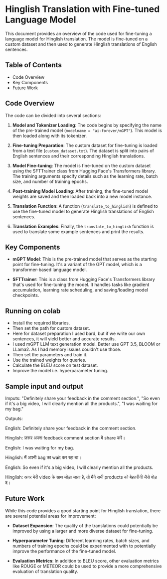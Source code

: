 # Hinglish Translation with Fine-tuned Language Model

This document provides an overview of the code used for fine-tuning a language model for Hinglish translation. The model is fine-tuned on a custom dataset and then used to generate Hinglish translations of English sentences.

## Table of Contents
- Code Overview
- Key Components
- Future Work

## Code Overview

The code can be divided into several sections:

1. **Model and Tokenizer Loading**: The code begins by specifying the name of the pre-trained model (`modelname = "ai-forever/mGPT"`). This model is then loaded along with its tokenizer.

2. **Fine-tuning Preparation**: The custom dataset for fine-tuning is loaded from a text file (`custom_dataset.txt`). The dataset is split into pairs of English sentences and their corresponding Hinglish translations.

3. **Model Fine-tuning**: The model is fine-tuned on the custom dataset using the SFTTrainer class from Hugging Face's Transformers library. The training arguments specify details such as the learning rate, batch size, and number of training epochs.

4. **Post-training Model Loading**: After training, the fine-tuned model weights are saved and then loaded back into a new model instance.

5. **Translation Function**: A function (`translate_to_hinglish`) is defined to use the fine-tuned model to generate Hinglish translations of English sentences.

6. **Translation Examples**: Finally, the `translate_to_hinglish` function is used to translate some example sentences and print the results.

## Key Components

- **mGPT Model**: This is the pre-trained model that serves as the starting point for fine-tuning. It's a variant of the GPT model, which is a transformer-based language model.

- **SFTTrainer**: This is a class from Hugging Face's Transformers library that's used for fine-tuning the model. It handles tasks like gradient accumulation, learning rate scheduling, and saving/loading model checkpoints.

## Running on colab
- Install the required libraries.
- Then set the path for custom dataset.
- Here for dataset preparation I used bard, but if we write our own sentences, it will yield better and accurate results.
- I used mGPT LLM text generation model. Better use GPT 3.5, BLOOM or LLama2. As I had memory issues couldn't use those.
- Then set the parameters and train it.
- Use the trained weights for queries.
- Calculate the BLEU score on test dataset.
- Improve the model i.e. hyperparameter tuning.

## Sample input and output
Imputs:
  "Definitely share your feedback in the comment section.",
  "So even if it's a big video, I will clearly mention all the products.",
  "I was waiting for my bag." 
  
Outputs:


 English: Definitely share your feedback in the comment section.
 
 Hinglish: ज़रूर अपना feedback comment section में share करें।
 

 English: I was waiting for my bag.
 
 Hinglish: मैं अपनी bag का wait कर रहा था।


 English: So even if it's a big video, I will clearly mention all the products.
 
 Hinglish: अगर मेरी video के साथ जोड़ा जाता है, तो मैंने सभी products को बेहतरीनी जैसे वोड़ द।
  
## Future Work

While this code provides a good starting point for Hinglish translation, there are several potential areas for improvement:

- **Dataset Expansion**: The quality of the translations could potentially be improved by using a larger and more diverse dataset for fine-tuning.

- **Hyperparameter Tuning**: Different learning rates, batch sizes, and numbers of training epochs could be experimented with to potentially improve the performance of the fine-tuned model.

- **Evaluation Metrics**: In addition to BLEU score, other evaluation metrics like ROUGE or METEOR could be used to provide a more comprehensive evaluation of translation quality.
